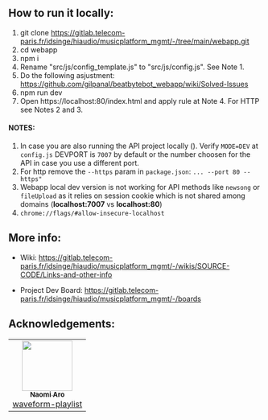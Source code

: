 ## How to run it locally:
1. git clone https://gitlab.telecom-paris.fr/idsinge/hiaudio/musicplatform_mgmt/-/tree/main/webapp.git
2. cd webapp
3. npm i
4. Rename "src/js/config_template.js" to "src/js/config.js". See Note 1.
5. Do the following asjustment: https://github.com/gilpanal/beatbytebot_webapp/wiki/Solved-Issues
6. npm run dev
7. Open https://localhost:80/index.html and apply rule at Note 4. For HTTP see Notes 2 and 3.

#### NOTES:
1. In case you are also running the API project locally (). Verify `MODE=DEV` at `config.js`
DEVPORT is `7007` by default or the number choosen for the API in case you use a different port.
2. For http remove the `--https` param in `package.json`: `... --port 80 --https"`
3. Webapp local dev version is not working for API methods like `newsong` or `fileUpload` as it relies on session cookie which is not shared among domains (**localhost:7007** vs **localhost:80**)
4. `chrome://flags/#allow-insecure-localhost`

## More info:

- Wiki: https://gitlab.telecom-paris.fr/idsinge/hiaudio/musicplatform_mgmt/-/wikis/SOURCE-CODE/Links-and-other-info

- Project Dev Board: https://gitlab.telecom-paris.fr/idsinge/hiaudio/musicplatform_mgmt/-/boards

## Acknowledgements:
<!-- prettier-ignore-start -->
<!-- markdownlint-disable -->
<table>
  <tr>
    <td align="center"><a href="https://github.com/naomiaro"><img src="https://avatars2.githubusercontent.com/u/35253?v=4" width="100px;" alt=""/><br /><sub><b>Naomi Aro</b></sub></a><br /><a href="https://github.com/naomiaro/waveform-playlist" title="Code">waveform-playlist</a></td> 
  </tr>
</table>
<!-- markdownlint-enable -->
<!-- prettier-ignore-end -->
